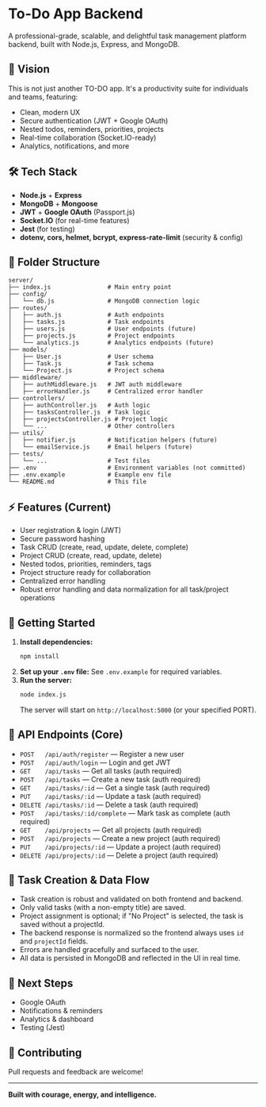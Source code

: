 # To-Do App Backend

A professional-grade, scalable, and delightful task management platform backend, built with Node.js, Express, and MongoDB.

## 🚀 Vision
This is not just another TO-DO app. It's a productivity suite for individuals and teams, featuring:
- Clean, modern UX
- Secure authentication (JWT + Google OAuth)
- Nested todos, reminders, priorities, projects
- Real-time collaboration (Socket.IO-ready)
- Analytics, notifications, and more

## 🛠️ Tech Stack
- **Node.js** + **Express**
- **MongoDB** + **Mongoose**
- **JWT** + **Google OAuth** (Passport.js)
- **Socket.IO** (for real-time features)
- **Jest** (for testing)
- **dotenv, cors, helmet, bcrypt, express-rate-limit** (security & config)

## 📁 Folder Structure
```
server/
├── index.js                # Main entry point
├── config/
│   └── db.js               # MongoDB connection logic
├── routes/
│   ├── auth.js             # Auth endpoints
│   ├── tasks.js            # Task endpoints
│   ├── users.js            # User endpoints (future)
│   ├── projects.js         # Project endpoints
│   └── analytics.js        # Analytics endpoints (future)
├── models/
│   ├── User.js             # User schema
│   ├── Task.js             # Task schema
│   └── Project.js          # Project schema
├── middleware/
│   ├── authMiddleware.js   # JWT auth middleware
│   ├── errorHandler.js     # Centralized error handler
├── controllers/
│   ├── authController.js   # Auth logic
│   ├── tasksController.js  # Task logic
│   ├── projectsController.js # Project logic
│   └── ...                 # Other controllers
├── utils/
│   ├── notifier.js         # Notification helpers (future)
│   └── emailService.js     # Email helpers (future)
├── tests/
│   └── ...                 # Test files
├── .env                    # Environment variables (not committed)
├── .env.example            # Example env file
└── README.md               # This file
```

## ⚡ Features (Current)
- User registration & login (JWT)
- Secure password hashing
- Task CRUD (create, read, update, delete, complete)
- Project CRUD (create, read, update, delete)
- Nested todos, priorities, reminders, tags
- Project structure ready for collaboration
- Centralized error handling
- Robust error handling and data normalization for all task/project operations

## 🏁 Getting Started
1. **Install dependencies:**
   ```bash
   npm install
   ```
2. **Set up your `.env` file:**
   See `.env.example` for required variables.
3. **Run the server:**
   ```bash
   node index.js
   ```
   The server will start on `http://localhost:5000` (or your specified PORT).

## 🔑 API Endpoints (Core)
- `POST   /api/auth/register` — Register a new user
- `POST   /api/auth/login` — Login and get JWT
- `GET    /api/tasks` — Get all tasks (auth required)
- `POST   /api/tasks` — Create a new task (auth required)
- `GET    /api/tasks/:id` — Get a single task (auth required)
- `PUT    /api/tasks/:id` — Update a task (auth required)
- `DELETE /api/tasks/:id` — Delete a task (auth required)
- `POST   /api/tasks/:id/complete` — Mark task as complete (auth required)
- `GET    /api/projects` — Get all projects (auth required)
- `POST   /api/projects` — Create a new project (auth required)
- `PUT    /api/projects/:id` — Update a project (auth required)
- `DELETE /api/projects/:id` — Delete a project (auth required)

## 📝 Task Creation & Data Flow
- Task creation is robust and validated on both frontend and backend.
- Only valid tasks (with a non-empty title) are saved.
- Project assignment is optional; if "No Project" is selected, the task is saved without a projectId.
- The backend response is normalized so the frontend always uses `id` and `projectId` fields.
- Errors are handled gracefully and surfaced to the user.
- All data is persisted in MongoDB and reflected in the UI in real time.

## 🧱 Next Steps
- Google OAuth
- Notifications & reminders
- Analytics & dashboard
- Testing (Jest)

## 🤝 Contributing
Pull requests and feedback are welcome!

---
**Built with courage, energy, and intelligence.** 
